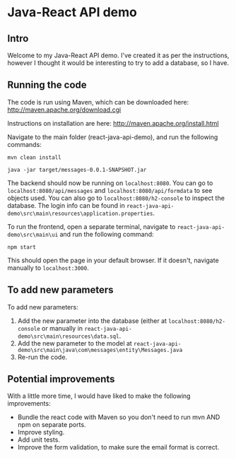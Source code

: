 # Java-React API demo

## Intro
Welcome to my Java-React API demo. I've created it as per the instructions, however I thought it would be interesting to try to add a database, so I have.


## Running the code
The code is run using Maven, which can be downloaded here: http://maven.apache.org/download.cgi

Instructions on installation are here: http://maven.apache.org/install.html



Navigate to the main folder (react-java-api-demo), and run the following commands:

`mvn clean install`

`java -jar target/messages-0.0.1-SNAPSHOT.jar`

The backend should now be running on `localhost:8080`. You can go to `localhost:8080/api/messages` and `localhost:8080/api/formdata` to see objects used. You can also go to `localhost:8080/h2-console` to inspect the database. The login info can be found in `react-java-api-demo\src\main\resources\application.properties`.

To run the frontend, open a separate terminal, navigate to `react-java-api-demo\src\main\ui` and run the following command:

`npm start`

This should open the page in your default browser. If it doesn't, navigate manually to `localhost:3000`.


## To add new parameters
To add new parameters:
1. Add the new parameter into the database (either at `localhost:8080/h2-console` or manually in `react-java-api-demo\src\main\resources\data.sql`.
2. Add the new parameter to the model at `react-java-api-demo\src\main\java\com\messages\entity\Messages.java`
3. Re-run the code.

## Potential improvements
With a little more time, I would have liked to make the following improvements:
* Bundle the react code with Maven so you don't need to run mvn AND npm on separate ports.
* Improve styling.
* Add unit tests.
* Improve the form validation, to make sure the email format is correct.
